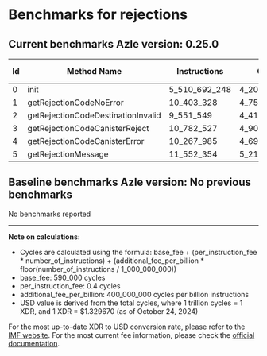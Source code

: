 # Benchmarks for rejections

## Current benchmarks Azle version: 0.25.0

| Id  | Method Name                        | Instructions  | Cycles        | USD           | USD/Million Calls |
| --- | ---------------------------------- | ------------- | ------------- | ------------- | ----------------- |
| 0   | init                               | 5_510_692_248 | 4_204_866_899 | $0.0055910854 | $5_591.08         |
| 1   | getRejectionCodeNoError            | 10_403_328    | 4_751_331     | $0.0000063177 | $6.31             |
| 2   | getRejectionCodeDestinationInvalid | 9_551_549     | 4_410_619     | $0.0000058647 | $5.86             |
| 3   | getRejectionCodeCanisterReject     | 10_782_527    | 4_903_010     | $0.0000065194 | $6.51             |
| 4   | getRejectionCodeCanisterError      | 10_267_985    | 4_697_194     | $0.0000062457 | $6.24             |
| 5   | getRejectionMessage                | 11_552_354    | 5_210_941     | $0.0000069288 | $6.92             |

## Baseline benchmarks Azle version: No previous benchmarks

No benchmarks reported

---

**Note on calculations:**

- Cycles are calculated using the formula: base_fee + (per_instruction_fee \* number_of_instructions) + (additional_fee_per_billion \* floor(number_of_instructions / 1_000_000_000))
- base_fee: 590_000 cycles
- per_instruction_fee: 0.4 cycles
- additional_fee_per_billion: 400_000_000 cycles per billion instructions
- USD value is derived from the total cycles, where 1 trillion cycles = 1 XDR, and 1 XDR = $1.329670 (as of October 24, 2024)

For the most up-to-date XDR to USD conversion rate, please refer to the [IMF website](https://www.imf.org/external/np/fin/data/rms_sdrv.aspx).
For the most current fee information, please check the [official documentation](https://internetcomputer.org/docs/current/developer-docs/gas-cost#execution).
